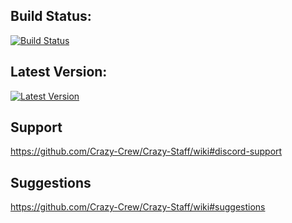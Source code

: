 ## Build Status:
[![Build Status](https://jenkins.badbones69.com/job/Crazy-Staff/badge/icon)](https://jenkins.badbones69.com/job/Crazy-Staff/)

## Latest Version:
[![Latest Version](https://img.shields.io/badge/Latest%20Version-1.0.0-blue)](https://github.com/badbones69/Crazy-Staff/releases/latest)

## Support
https://github.com/Crazy-Crew/Crazy-Staff/wiki#discord-support

## Suggestions
https://github.com/Crazy-Crew/Crazy-Staff/wiki#suggestions
